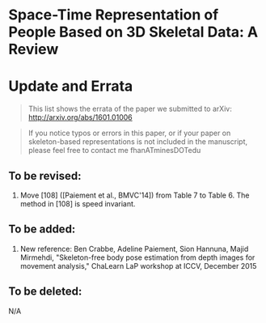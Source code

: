 # Space-Time Representation of People Based on 3D Skeletal Data: A Review
# Update and Errata
> This list shows the errata of the paper we submitted to arXiv: http://arxiv.org/abs/1601.01006

> If you notice typos or errors in this paper, or if your paper on skeleton-based representations is not included in the manuscript, please feel free to contact me fhanATminesDOTedu

## To be revised:
1. Move [108] \([Paiement et al., BMVC'14]\) from Table 7 to Table 6. The method in [108] is speed invariant.


## To be added:
1. New reference: Ben Crabbe, Adeline Paiement, Sion Hannuna, Majid Mirmehdi, "Skeleton-free body pose estimation from depth images for movement analysis," ChaLearn LaP workshop at ICCV, December 2015


## To be deleted:
N/A
